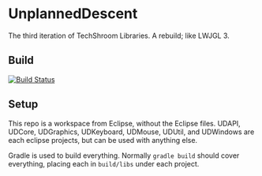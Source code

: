 UnplannedDescent
================

The third iteration of TechShroom Libraries. A rebuild; like LWJGL 3.

Build
-----
[![Build Status](https://travis-ci.org/TechShroom/UnplannedDescent.svg?branch=master)](https://travis-ci.org/TechShroom/UnplannedDescent)

Setup
-----
This repo is a workspace from Eclipse, without the Eclipse files. UDAPI, UDCore, UDGraphics, UDKeyboard, UDMouse, UDUtil, and UDWindows are each eclipse projects, but can be used with anything else.

Gradle is used to build everything. Normally `gradle build` should cover everything, placing each in `build/libs` under each project.
